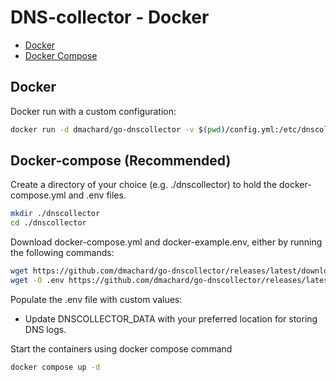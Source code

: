 # DNS-collector - Docker

- [Docker](#docker)
- [Docker Compose](#docker-compose-recommended)

## Docker

Docker run with a custom configuration:

```bash
docker run -d dmachard/go-dnscollector -v $(pwd)/config.yml:/etc/dnscollector/config.yml
```

## Docker-compose (Recommended)

Create a directory of your choice (e.g. ./dnscollector) to hold the docker-compose.yml and .env files.

```bash
mkdir ./dnscollector
cd ./dnscollector
```

Download docker-compose.yml and docker-example.env, either by running the following commands:

```bash
wget https://github.com/dmachard/go-dnscollector/releases/latest/download/docker-compose.yml
wget -O .env https://github.com/dmachard/go-dnscollector/releases/latest/download/docker-example.env
```

Populate the .env file with custom values:

- Update DNSCOLLECTOR_DATA with your preferred location for storing DNS logs.

Start the containers using docker compose command

```bash
docker compose up -d
```
